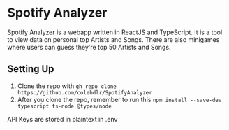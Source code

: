 # Spotify Analyzer
Spotify Analyzer is a webapp written in ReactJS and TypeScript. It is a tool to view data on personal top Artists and Songs. There are also minigames where users can guess they're top 50 Artists and Songs.

## Setting Up
1. Clone the repo with ```gh repo clone https://github.com/colehdlr/SpotifyAnalyzer```
2. After you clone the repo, remember to run this ```npm install --save-dev typescript ts-node @types/node```

API Keys are stored in plaintext in .env


